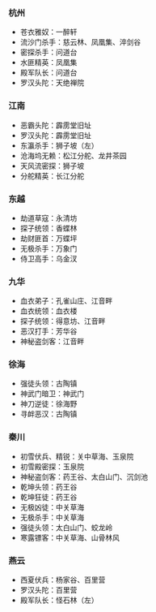 ### 杭州
* 苍衣雅奴：一醉轩
* 流沙门杀手：慈云林、凤凰集、淬剑谷
* 密探杀手：问道台
* 水匪精英：凤凰集
* 殿军队长：问道台
* 罗汉头陀：天绝禅院

### 江南
* 恶霸头陀：霹雳堂旧址
* 罗汉头陀：霹雳堂旧址
* 东瀛杀手：狮子坡（左）
* 沧海坞无赖：松江分舵、龙井茶园
* 天风流密探：狮子坡
* 分舵精英：长江分舵

### 东越
* 劫道草寇：永清坊
* 探子统领：香蝶林
* 劫财匪首：万蝶坪
* 无极杀手：万象门
* 侍卫高手：乌金汊

### 九华
* 血衣弟子：孔雀山庄、江音畔
* 血衣统领：血衣楼
* 探子统领：得意坊、江音畔
* 恶汉打手：芳华谷
* 神秘盗剑客：江音畔

### 徐海
* 强徒头领：古陶镇
* 神武门暗卫：神武门
* 神刀逆徒：徐海野
* 寻衅恶汉：古陶镇


### 秦川
* 初雪伏兵、精锐：关中草海、玉泉院
* 初雪殿密探：玉泉院
* 神秘盗剑客：药王谷、太白山门、沉剑池
* 乾坤头领：药王谷
* 乾坤狂徒：药王谷
* 无极凶徒：中关草海
* 无极杀手：中关草海
* 强徒头领：太白山门、蛟龙岭
* 寒露镖客：中关草海、山骨林风

### 燕云
* 西夏伏兵：杨家谷、百里营
* 罗汉头陀：百里营
* 殿军队长：怪石林（左）
